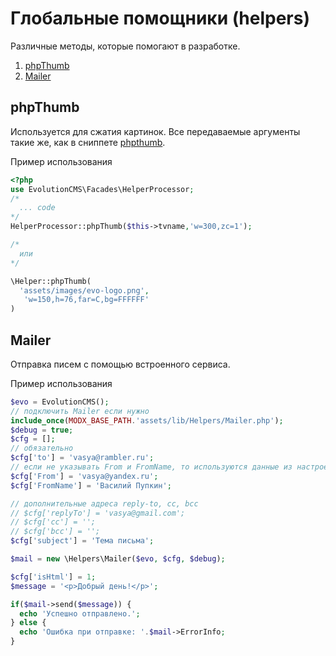# Глобальные помощники (helpers) #

Различные методы, которые помогают в разработке.

1. [phpThumb](#section1)
2. [Mailer](#section2)


## phpThumb <a name="section1"></a> #
Используется для сжатия картинок. Все передаваемые аргументы такие же, как в сниппете [phpthumb](/v3/04_%D0%94%D0%BE%D0%BF%D0%BE%D0%BB%D0%BD%D0%B5%D0%BD%D0%B8%D1%8F/phpthumb/).

Пример использования

```php
<?php
use EvolutionCMS\Facades\HelperProcessor;
/*
  ... code
*/
HelperProcessor::phpThumb($this->tvname,'w=300,zc=1');

/*
  или
*/

\Helper::phpThumb(
  'assets/images/evo-logo.png',
   'w=150,h=76,far=C,bg=FFFFFF'
)


```

## Mailer <a name="section2"></a> ##

Отправка писем с помощью встроенного сервиса.

Пример использования
```php
$evo = EvolutionCMS();
// подключить Mailer если нужно
include_once(MODX_BASE_PATH.'assets/lib/Helpers/Mailer.php');
$debug = true;
$cfg = [];
// обязательно
$cfg['to'] = 'vasya@rambler.ru';
// если не указывать From и FromName, то используются данные из настроек сайта
$cfg['From'] = 'vasya@yandex.ru';
$cfg['FromName'] = 'Василий Пупкин';

// дополнительные адреса reply-to, cc, bcc
// $cfg['replyTo'] = 'vasya@gmail.com';
// $cfg['cc'] = '';
// $cfg['bcc'] = '';
$cfg['subject'] = 'Тема письма';

$mail = new \Helpers\Mailer($evo, $cfg, $debug);

$cfg['isHtml'] = 1;
$message = '<p>Добрый день!</p>';

if($mail->send($message)) {
  echo 'Успешно отправлено.';
} else {
  echo 'Ошибка при отправке: '.$mail->ErrorInfo;
}
```
